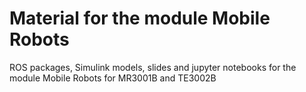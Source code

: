 # Material for the module Mobile Robots
ROS packages, Simulink models, slides and jupyter notebooks for the module Mobile Robots for MR3001B and TE3002B
